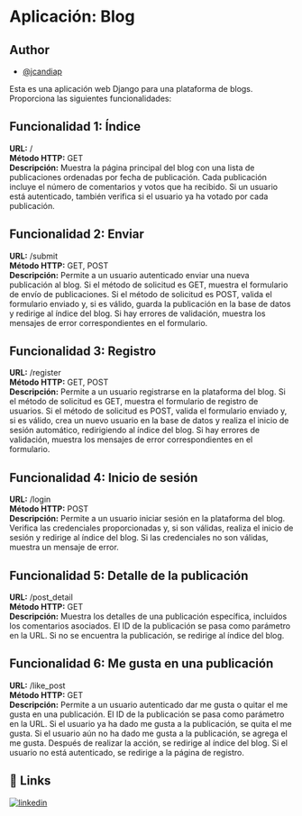 # Aplicación: Blog

## Author
- [@jcandiap](https://github.com/jcandiap)

Esta es una aplicación web Django para una plataforma de blogs. Proporciona las siguientes funcionalidades:

## Funcionalidad 1: Índice

**URL:** /  
**Método HTTP:** GET  
**Descripción:** Muestra la página principal del blog con una lista de publicaciones ordenadas por fecha de publicación. Cada publicación incluye el número de comentarios y votos que ha recibido. Si un usuario está autenticado, también verifica si el usuario ya ha votado por cada publicación.

## Funcionalidad 2: Enviar

**URL:** /submit  
**Método HTTP:** GET, POST  
**Descripción:** Permite a un usuario autenticado enviar una nueva publicación al blog. Si el método de solicitud es GET, muestra el formulario de envío de publicaciones. Si el método de solicitud es POST, valida el formulario enviado y, si es válido, guarda la publicación en la base de datos y redirige al índice del blog. Si hay errores de validación, muestra los mensajes de error correspondientes en el formulario.

## Funcionalidad 3: Registro

**URL:** /register  
**Método HTTP:** GET, POST  
**Descripción:** Permite a un usuario registrarse en la plataforma del blog. Si el método de solicitud es GET, muestra el formulario de registro de usuarios. Si el método de solicitud es POST, valida el formulario enviado y, si es válido, crea un nuevo usuario en la base de datos y realiza el inicio de sesión automático, redirigiendo al índice del blog. Si hay errores de validación, muestra los mensajes de error correspondientes en el formulario.

## Funcionalidad 4: Inicio de sesión

**URL:** /login  
**Método HTTP:** POST  
**Descripción:** Permite a un usuario iniciar sesión en la plataforma del blog. Verifica las credenciales proporcionadas y, si son válidas, realiza el inicio de sesión y redirige al índice del blog. Si las credenciales no son válidas, muestra un mensaje de error.

## Funcionalidad 5: Detalle de la publicación

**URL:** /post_detail  
**Método HTTP:** GET  
**Descripción:** Muestra los detalles de una publicación específica, incluidos los comentarios asociados. El ID de la publicación se pasa como parámetro en la URL. Si no se encuentra la publicación, se redirige al índice del blog.

## Funcionalidad 6: Me gusta en una publicación

**URL:** /like_post  
**Método HTTP:** GET  
**Descripción:** Permite a un usuario autenticado dar me gusta o quitar el me gusta en una publicación. El ID de la publicación se pasa como parámetro en la URL. Si el usuario ya ha dado me gusta a la publicación, se quita el me gusta. Si el usuario aún no ha dado me gusta a la publicación, se agrega el me gusta. Después de realizar la acción, se redirige al índice del blog. Si el usuario no está autenticado, se redirige a la página de registro.

## 🔗 Links
[![linkedin](https://img.shields.io/badge/linkedin-0A66C2?style=for-the-badge&logo=linkedin&logoColor=white)](https://www.linkedin.com/in/jcandiap/)